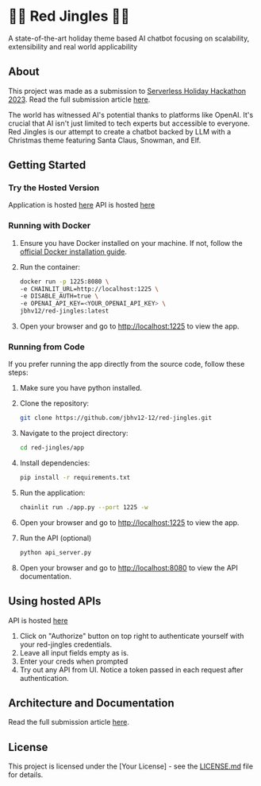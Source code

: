 # 🎀🔔 Red Jingles 🎀🔔

A state-of-the-art holiday theme based AI chatbot focusing on scalability, extensibility and real world applicability

## About

This project was made as a submission to [Serverless Holiday Hackathon 2023](https://hackathon.serverless.guru/). Read the full submission article [here](https://dev.to/jbhv12/red-jingles-a-holiday-theme-based-ai-chatbot-5fl8).

The world has witnessed AI's potential thanks to platforms like OpenAI. It's crucial that AI isn't just limited to tech experts but accessible to everyone.
Red Jingles is our attempt to create a chatbot backed by LLM with a Christmas theme featuring Santa Claus, Snowman, and Elf.

## Getting Started

### Try the Hosted Version

Application is hosted [here](https://red-jingles-zo5w7qkf4a-ue.a.run.app)
API is hosted [here](https:///red-jingles.ue.r.appspot.com/docs)

### Running with Docker

1. Ensure you have Docker installed on your machine. If not, follow the [official Docker installation guide](https://docs.docker.com/get-docker/).

2. Run the container:
    ```bash
    docker run -p 1225:8080 \
    -e CHAINLIT_URL=http://localhost:1225 \
    -e DISABLE_AUTH=true \
    -e OPENAI_API_KEY=<YOUR_OPENAI_API_KEY> \
    jbhv12/red-jingles:latest
    ```

3. Open your browser and go to [http://localhost:1225](http://localhost:1225) to view the app.

### Running from Code

If you prefer running the app directly from the source code, follow these steps:

1. Make sure you have python installed.

2. Clone the repository:

    ```bash
    git clone https://github.com/jbhv12-12/red-jingles.git
    ```

3. Navigate to the project directory:

    ```bash
    cd red-jingles/app
    ```

4. Install dependencies:

    ```bash
    pip install -r requirements.txt
    ```

5. Run the application:

    ```bash
    chainlit run ./app.py --port 1225 -w
    ```
6. Open your browser and go to [http://localhost:1225](http://localhost:1225) to view the app.

7. Run the API (optional)

   ```bash
   python api_server.py 
   ```
8. Open your browser and go to [http://localhost:8080](http://localhost:8080) to view the API documentation.

## Using hosted APIs

API is hosted [here](https:///red-jingles.ue.r.appspot.com/docs)

1. Click on "Authorize" button on top right to authenticate yourself with your red-jingles credentials. 
2. Leave all input fields empty as is.
3. Enter your creds when prompted
4. Try out any API from UI. Notice a token passed in each request after authentication.

## Architecture and Documentation

Read the full submission article [here](https://dev.to/jbhv12/red-jingles-a-holiday-theme-based-ai-chatbot-5fl8).

## License

This project is licensed under the [Your License] - see the [LICENSE.md](LICENSE.md) file for details.

